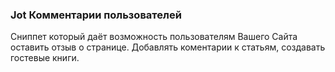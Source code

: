 
<meta http-equiv="Content-Type" content="text/html; charset=utf-8">
<h3>Jot Комментарии пользователей </h3>
Сниппет который даёт возможность пользователям Вашего Сайта оставить отзыв о странице. Добавлять коментарии к статьям, создавать гостевые книги.

